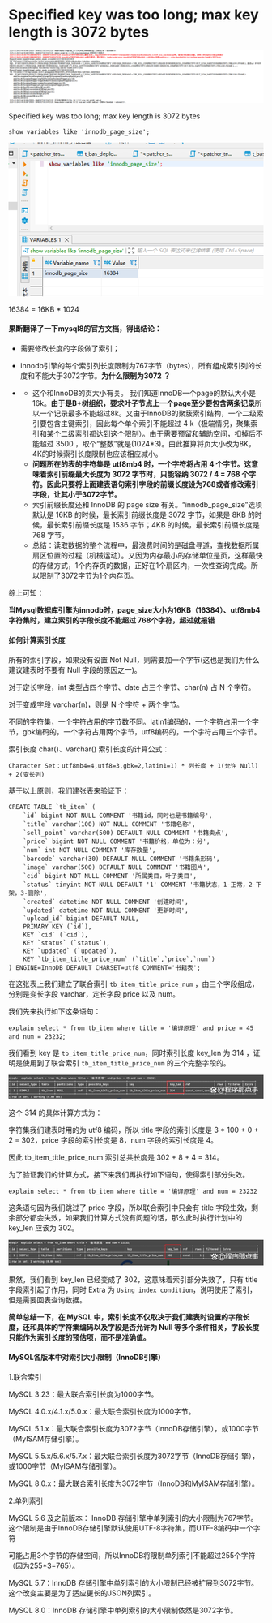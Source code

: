 # Specified key was too long; max key length is 3072 bytes


<!--more-->

![image-20231226145606320.png](./images/image-20231226145606320.png)

Specified key was too long; max key length is 3072 bytes

```mysql
show variables like 'innodb_page_size';
```

![image-20231226150434031.png](./images/image-20231226150434031.png)

16384 = 16KB * 1024

#### 果断翻译了一下mysql8的官方文档，得出结论：

- 需要修改长度的字段做了索引；

- innodb引擎的每个索引列长度限制为767字节（bytes），所有组成索引列的长度和不能大于3072字节。**为什么限制为3072 ？**

- - 这个和InnoDB的页大小有关。 我们知道InnoDB一个page的默认大小是16k。**由于是B+树组织，要求叶子节点上一个page至少要包含两条记录**所以一个记录最多不能超过8k。又由于InnoDB的聚簇索引结构，一个二级索引要包含主键索引，因此每个单个索引不能超过 4 k（极端情况，聚集索引和某个二级索引都达到这个限制）。由于需要预留和辅助空间，扣掉后不能超过 3500 ，取个“整数”就是(1024*3)。由此推算将页大小改为8K，4K的时候索引长度限制也应该相应减小。
  - **问题所在的表的字符集是 utf8mb4 时，一个字符将占用 4 个字节。这意味着索引前缀最大长度为 3072 字节时，只能容纳 3072 / 4 = 768 个字符。因此只要将上面建表语句索引字段的前缀长度设为768或者修改索引字段，让其小于3072字节。**
  - 索引前缀长度还和 InnoDB 的 page size 有关。“innodb_page_size”选项默认是 16KB 的时候，最长索引前缀长度是 3072 字节，如果是 8KB 的时候，最长索引前缀长度是 1536 字节；4KB 的时候，最长索引前缀长度是 768 字节。
  - 总结：读取数据的整个流程中，最浪费时间的是磁盘寻道，查找数据所属扇区位置的过程（机械运动）。又因为内存最小的存储单位是页，这样最快的存储方式，1个内存页的数据，正好在1个扇区内，一次性查询完成。所以限制了3072字节为1个内存页。

综上可知：

**当Mysql数据库引擎为innodb时，page_size大小为16KB（16384）、utf8mb4字符集时，建立索引的字段长度不能超过 768个字符，超过就报错**



#### 如何计算索引长度

所有的索引字段，如果没有设置 Not Null，则需要加一个字节(这也是我们为什么建议建表时不要有 Null 字段的原因之一)。

对于定长字段，int 类型占四个字节、date 占三个字节、char(n) 占 N 个字符。

对于变成字段 varchar(n)，则是 N 个字符 + 两个字节。

不同的字符集，一个字符占用的字节数不同。latin1编码的，一个字符占用一个字节，gbk编码的，一个字符占用两个字节，utf8编码的，一个字符占用三个字节。

索引长度 char()、varchar() 索引长度的计算公式：

```
Character Set：utf8mb4=4,utf8=3,gbk=2,latin1=1) * 列长度 + 1(允许 Null) + 2(变长列)
```

基于以上原则，我们建张表来验证下：

```mysql
CREATE TABLE `tb_item` (  
    `id` bigint NOT NULL COMMENT '书籍id，同时也是书籍编号',  
    `title` varchar(100) NOT NULL COMMENT '书籍名称',  
    `sell_point` varchar(500) DEFAULT NULL COMMENT '书籍卖点',  
    `price` bigint NOT NULL COMMENT '书籍价格，单位为：分',  
    `num` int NOT NULL COMMENT '库存数量',  
    `barcode` varchar(30) DEFAULT NULL COMMENT '书籍条形码',  
    `image` varchar(500) DEFAULT NULL COMMENT '书籍图片',  
    `cid` bigint NOT NULL COMMENT '所属类目，叶子类目',  
    `status` tinyint NOT NULL DEFAULT '1' COMMENT '书籍状态，1-正常，2-下架，3-删除',  
    `created` datetime NOT NULL COMMENT '创建时间',  
    `updated` datetime NOT NULL COMMENT '更新时间',  
    `upload_id` bigint DEFAULT NULL,  
    PRIMARY KEY (`id`),  
    KEY `cid` (`cid`),  
    KEY `status` (`status`),  
    KEY `updated` (`updated`),  
    KEY `tb_item_title_price_num` (`title`,`price`,`num`)
) ENGINE=InnoDB DEFAULT CHARSET=utf8 COMMENT='书籍表';
```

在这张表上我们建立了联合索引 `tb_item_title_price_num` ，由三个字段组成，分别是变长字段 varchar，定长字段 price 以及 num。

我们先来执行如下这条语句：

`explain select * from tb_item where title = '编译原理' and price = 45 and num = 23232`;

我们看到 key 是 `tb_item_title_price_num`，同时索引长度 key_len 为 314 ，证明是使用到了联合索引 `tb_item_title_price_num` 的三个完整字段的。

![d000baa1cd11728bfc3b1f8d529008c4c2fd2c86.png](./images/d000baa1cd11728bfc3b1f8d529008c4c2fd2c86.png)

这个 314 的具体计算方式为：

字符集我们建表时用的为 utf8 编码，所以 title 字段的索引长度是 3 * 100 + 0 + 2 = 302，price 字段的索引长度是 8，num 字段的索引长度是 4。

因此 tb_item_title_price_num 索引总共长度是 302 + 8 + 4 = 314。

为了验证我们的计算方式，接下来我们再执行如下语句，使得索引部分失效。

```
explain select * from tb_item where title = '编译原理' and num = 23232
```

这条语句因为我们跳过了 price 字段，所以联合索引中只会有 title 字段生效，剩余部分都会失效，如果我们计算方式没有问题的话，那么此时执行计划中的 key_len 应该为 302。

![c9fcc3cec3fdfc03754156704e534c9ea5c226b0.png](./images/c9fcc3cec3fdfc03754156704e534c9ea5c226b0.png)

果然，我们看到 key_len 已经变成了 302，这意味着索引部分失效了，只有 title 字段索引起了作用，同时 Extra 为 `Using index condition`，说明使用了索引，但是需要回表查询数据。

**简单总结一下，在 MySQL 中，索引长度不仅取决于我们建表时设置的字段长度，还和具体的字符集编码以及字段是否允许为 Null 等多个条件相关，字段长度只能作为索引长度的预估项，而不是准确值。**

#### MySQL各版本中对索引大小限制（InnoDB引擎）

1.联合索引

MySQL 3.23：最大联合索引长度为1000字节。

MySQL 4.0.x/4.1.x/5.0.x：最大联合索引长度为1000字节。

MySQL 5.1.x：最大联合索引长度为3072字节（InnoDB存储引擎），或1000字节（MyISAM存储引擎）。

MySQL 5.5.x/5.6.x/5.7.x：最大联合索引长度为3072字节（InnoDB存储引擎），或1000字节（MyISAM存储引擎）。

MySQL 8.0.x：最大联合索引长度为3072字节（InnoDB和MyISAM存储引擎）。

2.单列索引

MySQL 5.6 及之前版本： InnoDB 存储引擎中单列索引的大小限制为767字节。这个限制是由于InnoDB存储引擎默认使用UTF-8字符集，而UTF-8编码中一个字符

可能占用3个字节的存储空间，所以InnoDB将限制单列索引不能超过255个字符（因为255*3=765）。

MySQL 5.7：InnoDB 存储引擎中单列索引的大小限制已经被扩展到3072字节。这个改变主要是为了适应更长的JSON列索引。

MySQL 8.0：InnoDB 存储引擎中单列索引的大小限制依然是3072字节。
